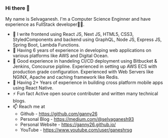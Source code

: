### Hi there 👋

My name is Selvaganesh. I'm a Computer Science Enginner and have experience as FullStack developer👨‍💻. 

 - 🔭 I write frontend using React JS, Next JS, HTML5, CSS3, StyledComponents and backend using GraphQL, Node JS, Express JS, Spring Boot, Lambda Functions.
 - 🥳 Having 6 years of experience in developing web applications on various platforms like AWS and Digital Ocean. 
 - 💼 Good experience in handeling CI/CD deployment using Bitbucket & Jenkins, Concourse pipline. Experienced in setting up AWS ECS with production grade configuration. Experienced with Web Servers like NGINX, Apache and caching framework like Redis. 
 - 📱 Having 2+ Years of experience in building cross platform mobile apps using React Native.
 - ⚡ Fun fact Active open source contributer and written many technical blogs.
 - 📫 Reach me at
    - Github - https://github.com/ganny26
    - Personal Blog - https://medium.com/@selvaganesh93
    - Personal Website - https://ganny26.github.io/
    - YouTube - https://www.youtube.com/user/ganeshrsg

<!--
**ganny26/ganny26** is a ✨ _special_ ✨ repository because its `README.md` (this file) appears on your GitHub profile.

Here are some ideas to get you started:

- 🔭 I’m currently working on ...
- 🌱 I’m currently learning ...
- 👯 I’m looking to collaborate on ...
- 🤔 I’m looking for help with ...
- 💬 Ask me about ...
- 📫 How to reach me: ...
- 😄 Pronouns: ...
- ⚡ Fun fact: ...
-->




